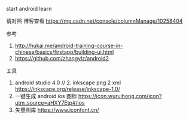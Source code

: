 start android learn

请对照 博客查看
https://mp.csdn.net/console/columnManage/10258404

参考
1.  http://hukai.me/android-training-course-in-chinese/basics/firstapp/building-ui.html
2.  https://github.com/zhangylz/android2

工具
1. android studio 4.0
// 2. inkscape  png 2 xml https://inkscape.org/release/inkscape-1.0/
3. 一键生成 android ios 图标 https://icon.wuruihong.com/icon?utm_source=aHXY7Etp#/ios
4.  矢量图库 https://www.iconfont.cn/